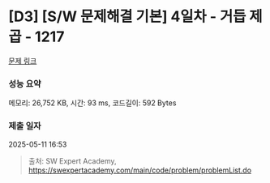 # [D3] [S/W 문제해결 기본] 4일차 - 거듭 제곱 - 1217 

[문제 링크](https://swexpertacademy.com/main/code/problem/problemDetail.do?contestProbId=AV14dUIaAAUCFAYD) 

### 성능 요약

메모리: 26,752 KB, 시간: 93 ms, 코드길이: 592 Bytes

### 제출 일자

2025-05-11 16:53



> 출처: SW Expert Academy, https://swexpertacademy.com/main/code/problem/problemList.do